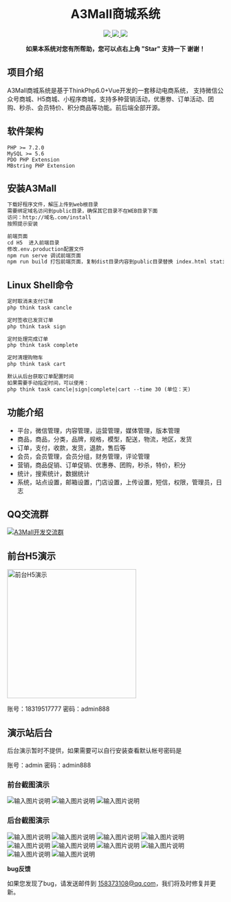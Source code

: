 <h1 align="center">A3Mall商城系统</h1> 
<p align="center">
    <a href="http://www.a3-mall.com">
        <img src="https://img.shields.io/badge/Website-A3Mall-important.svg" />
    </a>
<a href="http://www.a3-mall.com">
        <img src="https://img.shields.io/badge/Licence-GPL3.0-green.svg" />
    </a>
    <a href="http://www.a3-mall.com">
        <img src="https://img.shields.io/badge/Edition-v1.0.2-blue.svg" />
    </a>
</p>
<p align="center">    
    <b>如果本系统对您有所帮助，您可以点右上角 "Star" 支持一下 谢谢！</b>
</p>


## 项目介绍
   A3Mall商城系统是基于ThinkPhp6.0+Vue开发的一套移动电商系统，
   支持微信公众号商城、H5商城、小程序商城，支持多种营销活动，优惠劵、订单活动、团购、秒杀、会员特价、积分商品等功能。前后端全部开源。
   
## 软件架构
    PHP >= 7.2.0
    MySQL >= 5.6
    PDO PHP Extension
    MBstring PHP Extension
   
## 安装A3Mall

```html
下载好程序文件，解压上传到web根目录
需要绑定域名访问到public目录，确保其它目录不在WEB目录下面
访问：http://域名.com/install
按照提示安装

前端页面
cd H5  进入前端目录
修改.env.production配置文件
npm run serve 调试前端页面
npm run build 打包前端页面，复制dist目录内容到public目录替换 index.html static/wap 
```

## Linux Shell命令
```html
定时取消未支付订单
php think task cancle

定时签收已发货订单
php think task sign

定时处理完成订单
php think task complete

定时清理购物车
php think task cart

默认从后台获取订单配置时间
如果需要手动指定时间，可以使用：
php think task cancle|sign|complete|cart --time 30 (单位：天)
```

## 功能介绍
- 平台，微信管理，内容管理，运营管理，媒体管理，版本管理
- 商品，商品，分类，品牌，规格，模型，配送，物流，地区，发货
- 订单，支付，收款，发货，退款，售后等
- 会员，会员管理，会员分组，财务管理，评论管理
- 营销，商品促销、订单促销、优惠券、团购，秒杀，特价，积分
- 统计，搜索统计，数据统计
- 系统，站点设置，邮箱设置，门店设置，上传设置，短信，权限，管理员，日志

   
## QQ交流群
 <a target="_blank" href="//shang.qq.com/wpa/qunwpa?idkey=de316f1a1dbf61859529484891ee50369e3c2bc6fe37e15bb94f8bf731cc3482"><img border="0" src="//pub.idqqimg.com/wpa/images/group.png" alt="A3Mall开发交流群" title="A3Mall开发交流群"></a>

## 前台H5演示

<img src="https://gitee.com/xzncit/A3Mall/raw/master/readme/images/qrcode.png" width="300" height="300" alt="前台H5演示" align="center" />

<br>

账号：18319517777  密码：admin888


## 演示站后台
后台演示暂时不提供，如果需要可以自行安装查看默认帐号密码是

账号：admin  密码：admin888


### 前台截图演示
![输入图片说明](https://gitee.com/xzncit/A3Mall/raw/master/readme/images/web/1.jpg "1.jpg")
![输入图片说明](https://gitee.com/xzncit/A3Mall/raw/master/readme/images/web/2.jpg "2.jpg")
![输入图片说明](https://gitee.com/xzncit/A3Mall/raw/master/readme/images/web/3.jpg "3.jpg")


### 后台截图演示
![输入图片说明](https://gitee.com/xzncit/A3Mall/raw/master/readme/images/a/0.png "0.png")
![输入图片说明](https://gitee.com/xzncit/A3Mall/raw/master/readme/images/a/1.png "1.png")
![输入图片说明](https://gitee.com/xzncit/A3Mall/raw/master/readme/images/a/2.png "2.png")
![输入图片说明](https://gitee.com/xzncit/A3Mall/raw/master/readme/images/a/3.png "3.png")
![输入图片说明](https://gitee.com/xzncit/A3Mall/raw/master/readme/images/a/4.png "4.png")
![输入图片说明](https://gitee.com/xzncit/A3Mall/raw/master/readme/images/a/5.png "5.png")
![输入图片说明](https://gitee.com/xzncit/A3Mall/raw/master/readme/images/a/6.png "6.png")
![输入图片说明](https://gitee.com/xzncit/A3Mall/raw/master/readme/images/a/7.png "7.png")
![输入图片说明](https://gitee.com/xzncit/A3Mall/raw/master/readme/images/a/8.png "8.png")
![输入图片说明](https://gitee.com/xzncit/A3Mall/raw/master/readme/images/a/9.png "9.png")







 **bug反馈**

如果您发现了bug，请发送邮件到 158373108@qq.com，我们将及时修复并更新。
 